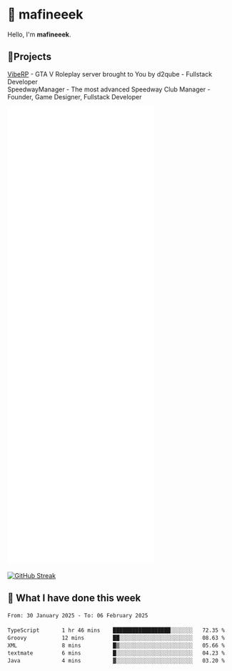 # 👋 mafineeek
Hello, I'm **mafineeek**.

## 📝Projects

[VibeRP](https://v-rp.pl) - GTA V Roleplay server brought to You by d2qube - Fullstack Developer<br/>
SpeedwayManager - The most advanced Speedway Club Manager - Founder, Game Designer, Fullstack Developer


![](./github-metrics.svg)

[![GitHub Streak](https://streak-stats.demolab.com/?user=mafineeek)](https://git.io/streak-stats)

## 📰 What I have done this week
<!--START_SECTION:waka-->

```txt
From: 30 January 2025 - To: 06 February 2025

TypeScript       1 hr 46 mins    ██████████████████░░░░░░░   72.35 %
Groovy           12 mins         ██░░░░░░░░░░░░░░░░░░░░░░░   08.63 %
XML              8 mins          █▒░░░░░░░░░░░░░░░░░░░░░░░   05.66 %
textmate         6 mins          █░░░░░░░░░░░░░░░░░░░░░░░░   04.23 %
Java             4 mins          ▓░░░░░░░░░░░░░░░░░░░░░░░░   03.20 %
```

<!--END_SECTION:waka-->
